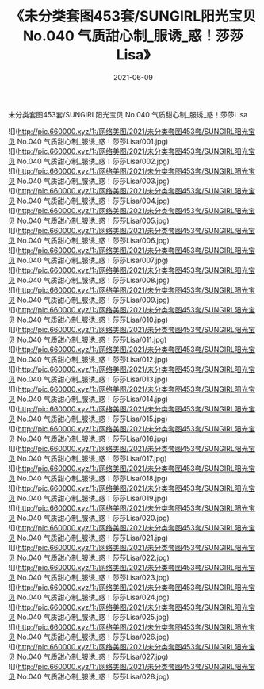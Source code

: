 ﻿---
layout: post
title:  《未分类套图453套/SUNGIRL阳光宝贝 No.040 气质甜心制_服诱_惑！莎莎Lisa》
date:   2021-06-09
img: http://pic.660000.xyz/1:/网络美图/2021/未分类套图453套/SUNGIRL阳光宝贝 No.040 气质甜心制_服诱_惑！莎莎Lisa/000.jpg
categories: [美女, 清纯, 唯美]
---

未分类套图453套/SUNGIRL阳光宝贝 No.040 气质甜心制_服诱_惑！莎莎Lisa

 ![](http://pic.660000.xyz/1:/网络美图/2021/未分类套图453套/SUNGIRL阳光宝贝 No.040 气质甜心制_服诱_惑！莎莎Lisa/001.jpg) <br>![](http://pic.660000.xyz/1:/网络美图/2021/未分类套图453套/SUNGIRL阳光宝贝 No.040 气质甜心制_服诱_惑！莎莎Lisa/002.jpg) <br>![](http://pic.660000.xyz/1:/网络美图/2021/未分类套图453套/SUNGIRL阳光宝贝 No.040 气质甜心制_服诱_惑！莎莎Lisa/003.jpg) <br>![](http://pic.660000.xyz/1:/网络美图/2021/未分类套图453套/SUNGIRL阳光宝贝 No.040 气质甜心制_服诱_惑！莎莎Lisa/004.jpg) <br>![](http://pic.660000.xyz/1:/网络美图/2021/未分类套图453套/SUNGIRL阳光宝贝 No.040 气质甜心制_服诱_惑！莎莎Lisa/005.jpg) <br>![](http://pic.660000.xyz/1:/网络美图/2021/未分类套图453套/SUNGIRL阳光宝贝 No.040 气质甜心制_服诱_惑！莎莎Lisa/006.jpg) <br>![](http://pic.660000.xyz/1:/网络美图/2021/未分类套图453套/SUNGIRL阳光宝贝 No.040 气质甜心制_服诱_惑！莎莎Lisa/007.jpg) <br>![](http://pic.660000.xyz/1:/网络美图/2021/未分类套图453套/SUNGIRL阳光宝贝 No.040 气质甜心制_服诱_惑！莎莎Lisa/008.jpg) <br>![](http://pic.660000.xyz/1:/网络美图/2021/未分类套图453套/SUNGIRL阳光宝贝 No.040 气质甜心制_服诱_惑！莎莎Lisa/009.jpg) <br>![](http://pic.660000.xyz/1:/网络美图/2021/未分类套图453套/SUNGIRL阳光宝贝 No.040 气质甜心制_服诱_惑！莎莎Lisa/010.jpg) <br>![](http://pic.660000.xyz/1:/网络美图/2021/未分类套图453套/SUNGIRL阳光宝贝 No.040 气质甜心制_服诱_惑！莎莎Lisa/011.jpg) <br>![](http://pic.660000.xyz/1:/网络美图/2021/未分类套图453套/SUNGIRL阳光宝贝 No.040 气质甜心制_服诱_惑！莎莎Lisa/012.jpg) <br>![](http://pic.660000.xyz/1:/网络美图/2021/未分类套图453套/SUNGIRL阳光宝贝 No.040 气质甜心制_服诱_惑！莎莎Lisa/013.jpg) <br>![](http://pic.660000.xyz/1:/网络美图/2021/未分类套图453套/SUNGIRL阳光宝贝 No.040 气质甜心制_服诱_惑！莎莎Lisa/014.jpg) <br>![](http://pic.660000.xyz/1:/网络美图/2021/未分类套图453套/SUNGIRL阳光宝贝 No.040 气质甜心制_服诱_惑！莎莎Lisa/015.jpg) <br>![](http://pic.660000.xyz/1:/网络美图/2021/未分类套图453套/SUNGIRL阳光宝贝 No.040 气质甜心制_服诱_惑！莎莎Lisa/016.jpg) <br>![](http://pic.660000.xyz/1:/网络美图/2021/未分类套图453套/SUNGIRL阳光宝贝 No.040 气质甜心制_服诱_惑！莎莎Lisa/017.jpg) <br>![](http://pic.660000.xyz/1:/网络美图/2021/未分类套图453套/SUNGIRL阳光宝贝 No.040 气质甜心制_服诱_惑！莎莎Lisa/018.jpg) <br>![](http://pic.660000.xyz/1:/网络美图/2021/未分类套图453套/SUNGIRL阳光宝贝 No.040 气质甜心制_服诱_惑！莎莎Lisa/019.jpg) <br>![](http://pic.660000.xyz/1:/网络美图/2021/未分类套图453套/SUNGIRL阳光宝贝 No.040 气质甜心制_服诱_惑！莎莎Lisa/020.jpg) <br>![](http://pic.660000.xyz/1:/网络美图/2021/未分类套图453套/SUNGIRL阳光宝贝 No.040 气质甜心制_服诱_惑！莎莎Lisa/021.jpg) <br>![](http://pic.660000.xyz/1:/网络美图/2021/未分类套图453套/SUNGIRL阳光宝贝 No.040 气质甜心制_服诱_惑！莎莎Lisa/022.jpg) <br>![](http://pic.660000.xyz/1:/网络美图/2021/未分类套图453套/SUNGIRL阳光宝贝 No.040 气质甜心制_服诱_惑！莎莎Lisa/023.jpg) <br>![](http://pic.660000.xyz/1:/网络美图/2021/未分类套图453套/SUNGIRL阳光宝贝 No.040 气质甜心制_服诱_惑！莎莎Lisa/024.jpg) <br>![](http://pic.660000.xyz/1:/网络美图/2021/未分类套图453套/SUNGIRL阳光宝贝 No.040 气质甜心制_服诱_惑！莎莎Lisa/025.jpg) <br>![](http://pic.660000.xyz/1:/网络美图/2021/未分类套图453套/SUNGIRL阳光宝贝 No.040 气质甜心制_服诱_惑！莎莎Lisa/026.jpg) <br>![](http://pic.660000.xyz/1:/网络美图/2021/未分类套图453套/SUNGIRL阳光宝贝 No.040 气质甜心制_服诱_惑！莎莎Lisa/027.jpg) <br>![](http://pic.660000.xyz/1:/网络美图/2021/未分类套图453套/SUNGIRL阳光宝贝 No.040 气质甜心制_服诱_惑！莎莎Lisa/028.jpg) <br>